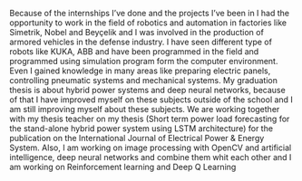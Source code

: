  Because of the internships I’ve done and the projects I’ve been in I had the opportunity to work in the field of robotics and automation in factories like Simetrik, Nobel and Beyçelik and I was involved in the production of armored vehicles in the defense industry. I have seen different type of robots like KUKA, ABB and have been programmed in the field and programmed using simulation program form the computer environment. Even I gained knowledge in many areas like preparing electric panels, controlling pneumatic systems and mechanical systems.
	My graduation thesis is about hybrid power systems and deep neural networks, because of that I have improved myself on these subjects outside of the school and I am still improving myself about these subjects. We are working together with my thesis teacher on my thesis (Short term power load forecasting for the stand-alone hybrid power system using LSTM architecture) for the publication on the International Journal of Electrical Power & Energy System. Also, I am working on image processing with OpenCV and artificial intelligence, deep neural networks and combine them whit each other and I am working on Reinforcement learning and Deep Q Learning
